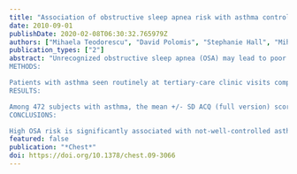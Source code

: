 ```yaml
---
title: "Association of obstructive sleep apnea risk with asthma control in adults"
date: 2010-09-01
publishDate: 2020-02-08T06:30:32.765979Z
authors: ["Mihaela Teodorescu", "David Polomis", "Stephanie Hall", "Mihai Teodorescu", "Ronald Gangnon", "Andrea Peterson", "Ailiang Xie", "Chris Sorkness", "Nizar Jarjour"]
publication_types: ["2"]
abstract: "Unrecognized obstructive sleep apnea (OSA) may lead to poor asthma control despite optimal therapy. Our objective was to evaluate the relationship between OSA risk and asthma control in adults.
METHODS:

Patients with asthma seen routinely at tertiary-care clinic visits completed the validated Sleep Apnea Scale of the Sleep Disorders Questionnaire (SA-SDQ) and Asthma Control Questionnaire (ACQ). An ACQ score of >or= 1.5 defined not-well-controlled asthma, and an SA-SDQ score of >or= 36 for men and >or= 32 for women defined high OSA risk. Logistic regression was used to model associations of high OSA risk with not-well-controlled asthma (ACQ full version and short versions).
RESULTS:

Among 472 subjects with asthma, the mean +/- SD ACQ (full version) score was 0.87 +/- 0.90, and 80 (17%) subjects were not well controlled. Mean SA-SDQ score was 27 +/- 7, and 109 (23%) subjects met the definition of high OSA risk. High OSA risk was associated, on average, with 2.87-times higher odds for not-well-controlled asthma (ACQ full version) (95% CI, 1.54-5.32; P = .0009) after adjusting for obesity and other factors known to worsen asthma control. Similar independent associations were seen when using the short ACQ versions.
CONCLUSIONS:

High OSA risk is significantly associated with not-well-controlled asthma independent of known asthma aggravators and regardless of the ACQ version used. Patients who have difficulty achieving adequate asthma control should be screened for OSA."
featured: false
publication: "*Chest*"
doi: https://doi.org/10.1378/chest.09-3066
---
```



